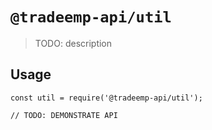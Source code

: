 # `@tradeemp-api/util`

> TODO: description

## Usage

```
const util = require('@tradeemp-api/util');

// TODO: DEMONSTRATE API
```
